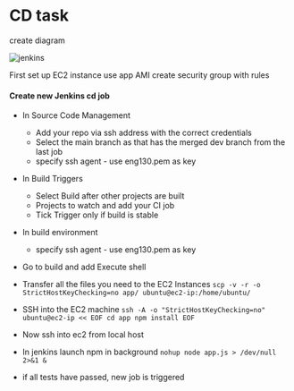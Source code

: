 
# CD task

create diagram

![jenkins](https://user-images.githubusercontent.com/115226294/200811530-11555b3f-5f21-44db-a623-6fa9369e0886.png)

First set up EC2 instance
use app AMI
create security group with rules


#### Create new Jenkins cd job
- In Source Code Management
  - Add your repo via ssh address with the correct credentials
  - Select the main branch as that has the merged dev branch from the last job
  - specify ssh agent - use eng130.pem as key
- In Build Triggers
  - Select Build after other projects are built
  - Projects to watch and add your CI job
  - Tick Trigger only if build is stable
- In build environment
    - specify ssh agent - use eng130.pem as key

- Go to build and add Execute shell
- Transfer all the files you need to the EC2 Instances `scp -v -r -o StrictHostKeyChecking=no app/ ubuntu@ec2-ip:/home/ubuntu/`
- SSH into the EC2 machine ```ssh -A -o "StrictHostKeyChecking=no" ubuntu@ec2-ip << EOF
                                        cd app
                                        npm install
                                        EOF```

- Now ssh  into ec2 from local host
- In jenkins launch npm in background `nohup node app.js > /dev/null 2>&1 &`
- if all tests have passed, new job is triggered
